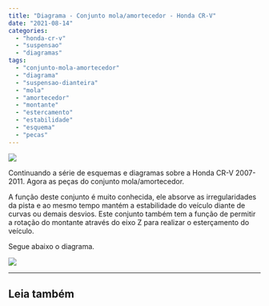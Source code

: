 ```yaml
---
title: "Diagrama - Conjunto mola/amortecedor - Honda CR-V"
date: "2021-08-14"
categories:
  - "honda-cr-v"
  - "suspensao"
  - "diagramas"
tags:
  - "conjunto-mola-amortecedor"
  - "diagrama"
  - "suspensao-dianteira"
  - "mola"
  - "amortecedor"
  - "montante"
  - "estercamento"
  - "estabilidade"
  - "esquema"
  - "pecas"
---
```


![](https://garagemdomadeira.com/wp-content/uploads/2021/08/header_suspensao_diant.jpg?w=656)

Continuando a série de esquemas e diagramas sobre a Honda CR-V 2007-2011. Agora as peças do conjunto mola/amortecedor.

<!--more-->

A função deste conjunto é muito conhecida, ele absorve as irregularidades da pista e ao mesmo tempo mantém a estabilidade do veículo diante de curvas ou demais desvios. Este conjunto também tem a função de permitir a rotação do montante através do eixo Z para realizar o esterçamento do veículo.

Segue abaixo o diagrama.

![](https://garagemdomadeira.com/wp-content/uploads/2021/08/conjunto-mola-amortecedor.jpg?w=873)

* * *

## Leia também
